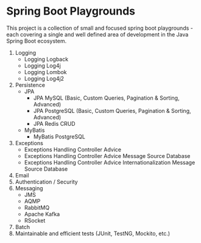 # Spring Boot Playgrounds

This project is a collection of small and focused spring boot playgrounds - each covering a single and well defined area of development in the Java Spring Boot ecosystem.

1. Logging
    - Logging Logback
    - Logging Log4j
    - Logging Lombok
    - Logging Log4j2
2. Persistence
    - JPA
        - JPA MySQL (Basic, Custom Queries, Pagination & Sorting, Advanced)
        - JPA PostgreSQL (Basic, Custom Queries, Pagination & Sorting, Advanced)
        - JPA Redis CRUD
    - MyBatis
        - MyBatis PostgreSQL
3. Exceptions
    - Exceptions Handling Controller Advice
    - Exceptions Handling Controller Advice Message Source Database
    - Exceptions Handling Controller Advice Internationalization Message Source Database
4. Email
5. Authentication / Security
6. Messaging
    - JMS
    - AQMP
    - RabbitMQ
    - Apache Kafka
    - RSocket
7. Batch
8. Maintainable and efficient tests (JUnit, TestNG, Mockito, etc.)